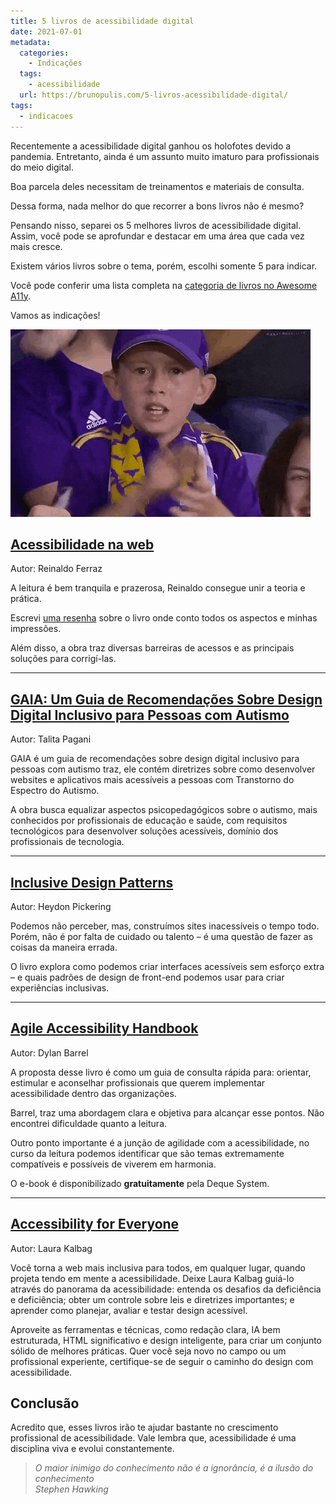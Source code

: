 ```yaml
---
title: 5 livros de acessibilidade digital
date: 2021-07-01
metadata:
  categories:
    - Indicações
  tags:
    - acessibilidade
  url: https://brunopulis.com/5-livros-acessibilidade-digital/
tags:
  - indicacoes
---
```

Recentemente a acessibilidade digital ganhou os holofotes devido a pandemia. Entretanto, ainda é um assunto muito imaturo para profissionais do meio digital.

Boa parcela deles necessitam de treinamentos e materiais de consulta.

Dessa forma, nada melhor do que recorrer a bons livros não é mesmo?

Pensando nisso, separei os 5 melhores livros de acessibilidade digital. Assim, você pode se aprofundar e destacar em uma área que cada vez mais cresce.

Existem vários livros sobre o tema, porém, escolhi somente 5 para indicar.

Você pode conferir uma lista completa na [categoria de livros no Awesome A11y](https://github.com/brunopulis/awesome-a11y/blob/main/topics/books.md).

Vamos as indicações!

![Garoto comemorando na arquibancada de um time de futebol. Ele está vestido com uma blusa azul e boné. Gesticula com as mãos vibrando e dizendo &quot;Sim, vamos lá&quot;](images/giphy-eTCG7VVmzFFg.gif)

## [Acessibilidade na web](https://amzn.to/3MlXvVo)

Autor: Reinaldo Ferraz

A leitura é bem tranquila e prazerosa, Reinaldo consegue unir a teoria e prática.  

Escrevi [uma resenha](https://brunopulis.com/acessibilidade-web/) sobre o livro onde conto todos os aspectos e minhas impressões.  

Além disso, a obra traz diversas barreiras de acessos e as principais soluções para corrigí-las.

* * *

## [GAIA: Um Guia de Recomendações Sobre Design Digital Inclusivo para Pessoas com Autismo](https://amzn.to/3rOOZFb)

Autor: Talita Pagani  

GAIA é um guia de recomendações sobre design digital inclusivo para pessoas com autismo traz, ele contém diretrizes sobre como desenvolver websites e aplicativos mais acessíveis a pessoas com Transtorno do Espectro do Autismo.  

A obra busca equalizar aspectos psicopedagógicos sobre o autismo, mais conhecidos por profissionais de educação e saúde, com requisitos tecnológicos para desenvolver soluções acessíveis, domínio dos profissionais de tecnologia.

* * *

## [Inclusive Design Patterns](https://amzn.to/3rMryfG)

Autor: Heydon Pickering

Podemos não perceber, mas, construímos sites inacessíveis o tempo todo. Porém, não é por falta de cuidado ou talento – é uma questão de fazer as coisas da maneira errada.  

O livro explora como podemos criar interfaces acessíveis sem esforço extra – e quais padrões de design de front-end podemos usar para criar experiências inclusivas.

* * *

## [Agile Accessibility Handbook](https://accessibility.deque.com/agile-accessibility-handbook)

Autor: Dylan Barrel  

A proposta desse livro é como um guia de consulta rápida para: orientar, estimular e aconselhar profissionais que querem implementar acessibilidade dentro das organizações.  

Barrel, traz uma abordagem clara e objetiva para alcançar esse pontos. Não encontrei dificuldade quanto a leitura.  

Outro ponto importante é a junção de agilidade com a acessibilidade, no curso da leitura podemos identificar que são temas extremamente compatíveis e possíveis de viverem em harmonia.

O e-book é disponibilizado **gratuitamente** pela Deque System.

* * *

## [Accessibility for Everyone](https://amzn.to/3TflZBV)

Autor: Laura Kalbag  

Você torna a web mais inclusiva para todos, em qualquer lugar, quando projeta tendo em mente a acessibilidade. Deixe Laura Kalbag guiá-lo através do panorama da acessibilidade: entenda os desafios da deficiência e deficiência; obter um controle sobre leis e diretrizes importantes; e aprender como planejar, avaliar e testar design acessível.  

Aproveite as ferramentas e técnicas, como redação clara, IA bem estruturada, HTML significativo e design inteligente, para criar um conjunto sólido de melhores práticas. Quer você seja novo no campo ou um profissional experiente, certifique-se de seguir o caminho do design com acessibilidade.

## Conclusão

Acredito que, esses livros irão te ajudar bastante no crescimento profissional de acessibilidade. Vale lembra que, acessibilidade é uma disciplina viva e evolui constantemente.  

> <cite>O maior inimigo do conhecimento não é a ignorância, é a ilusão do conhecimento<br>Stephen Hawking</cite>